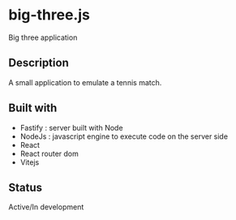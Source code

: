# big-three.js
Big three application

## Description

A small application to emulate a tennis match.

## Built with
- Fastify : server built with Node
- NodeJs : javascript engine to execute code on the server side
- React
- React router dom
- Vitejs

## Status
Active/In development

  
